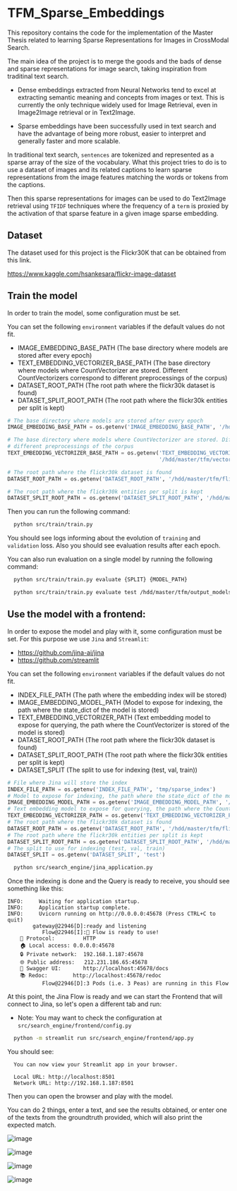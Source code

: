 # TFM_Sparse_Embeddings

This repository contains the code for the implementation of the Master Thesis related to learning Sparse Representations for Images in CrossModal Search.

The main idea of the project is to merge the goods and the bads of dense and sparse representations for image search, taking inspiration from traditinal text search.

- Dense embeddings extracted from Neural Networks tend to excel at extracting semantic meaning and concepts from images or text. This is currently the only technique widely used
for Image Retrieval, even in Image2Image retrieval or in Text2Image.

- Sparse embeddings have been successfully used in text search and have the advantage of being more robust, easier to interpret and generally faster and more scalable.

In traditional text search, `sentences` are tokenized and represented as a sparse array of the size of the vocabulary. What this project tries to do is to use a dataset of images
and its related captions to learn sparse representations from the image features matching the words or tokens from the captions.

Then this sparse representations for images can be used to do Text2Image retrieval using `TFIDF` techniques where the frequency of a `term` is proxied by the activation of that sparse feature in 
a given image sparse embedding.

## Dataset

The dataset used for this project is the Flickr30K that can be obtained from this link.

https://www.kaggle.com/hsankesara/flickr-image-dataset

## Train the model

In order to train the model, some configuration must be set.

You can set the following `environment` variables if the default values do not fit.

- IMAGE_EMBEDDING_BASE_PATH (The base directory where models are stored after every epoch)
- TEXT_EMBEDDING_VECTORIZER_BASE_PATH (The base directory where models where CountVectorizer are stored. Different CountVectorizers correspond to different preprocessings of the corpus)
- DATASET_ROOT_PATH (The root path where the flickr30k dataset is found)
- DATASET_SPLIT_ROOT_PATH (The root path where the flickr30k entities per split is kept)


```python
# The base directory where models are stored after every epoch
IMAGE_EMBEDDING_BASE_PATH = os.getenv('IMAGE_EMBEDDING_BASE_PATH', '/hdd/master/tfm/output-image-encoders')

# The base directory where models where CountVectorizer are stored. Different CountVectorizers correspond to
# different preprocessings of the corpus
TEXT_EMBEDDING_VECTORIZER_BASE_PATH = os.getenv('TEXT_EMBEDDING_VECTORIZER_PATH',
                                                '/hdd/master/tfm/vectorizers')

# The root path where the flickr30k dataset is found
DATASET_ROOT_PATH = os.getenv('DATASET_ROOT_PATH', '/hdd/master/tfm/flickr30k_images')

# The root path where the flickr30k entities per split is kept
DATASET_SPLIT_ROOT_PATH = os.getenv('DATASET_SPLIT_ROOT_PATH', '/hdd/master/tfm/flickr30k_images/flickr30k_entities')
```

Then you can run the following command: 

```bash
  python src/train/train.py
```

You should see logs informing about the evolution of `training` and `validation` loss. Also you should see evaluation results after each epoch.

You can also run evaluation on a single model by running the following command:


```bash
  python src/train/train.py evaluate {SPLIT} {MODEL_PATH}
```

```bash
  python src/train/train.py evaluate test /hdd/master/tfm/output_models-test/model-inter-9-final.pt
```

## Use the model with a frontend:

In order to expose the model and play with it, some configuration must be set. For this purpose we use `Jina` and `Streamlit`:

- https://github.com/jina-ai/jina
- https://github.com/streamlit

You can set the following `environment` variables if the default values do not fit.

- INDEX_FILE_PATH (The path where the embedding index will be stored)
- IMAGE_EMBEDDING_MODEL_PATH (Model to expose for indexing, the path where the state_dict of the model is stored)
- TEXT_EMBEDDING_VECTORIZER_PATH (Text embedding model to expose for querying, the path where the CountVectorizer is stored of the model is stored)
- DATASET_ROOT_PATH (The root path where the flickr30k dataset is found)
- DATASET_SPLIT_ROOT_PATH (The root path where the flickr30k entities per split is kept)
- DATASET_SPLIT (The split to use for indexing (test, val, train))

```python
# File where Jina will store the index
INDEX_FILE_PATH = os.getenv('INDEX_FILE_PATH', 'tmp/sparse_index')
# Model to expose for indexing, the path where the state_dict of the model is stored
IMAGE_EMBEDDING_MODEL_PATH = os.getenv('IMAGE_EMBEDDING_MODEL_PATH', '/hdd/master/tfm/output-image-encoders/model-inter-9-final.pt')
# Text embedding model to expose for querying, the path where the CountVectorizer is stored of the model is stored
TEXT_EMBEDDING_VECTORIZER_PATH = os.getenv('TEXT_EMBEDDING_VECTORIZER_PATH', '/hdd/master/tfm/vectorizers/vectorizer_tokenizer_stop_words_all_words_filtered_10.pkl')
# The root path where the flickr30k dataset is found
DATASET_ROOT_PATH = os.getenv('DATASET_ROOT_PATH', '/hdd/master/tfm/flickr30k_images')
# The root path where the flickr30k entities per split is kept
DATASET_SPLIT_ROOT_PATH = os.getenv('DATASET_SPLIT_ROOT_PATH', '/hdd/master/tfm/flickr30k_images/flickr30k_entities')
# The split to use for indexing (test, val, train)
DATASET_SPLIT = os.getenv('DATASET_SPLIT', 'test')
```

```bash
  python src/search_engine/jina_application.py
```

Once the indexing is done and the Query is ready to receive, you should see something like this:

```
INFO:     Waiting for application startup.
INFO:     Application startup complete.
INFO:     Uvicorn running on http://0.0.0.0:45678 (Press CTRL+C to quit)
        gateway@22946[D]:ready and listening
           Flow@22946[I]:🎉 Flow is ready to use!                                                   
	🔗 Protocol: 		HTTP
	🏠 Local access:	0.0.0.0:45678
	🔒 Private network:	192.168.1.187:45678
	🌐 Public address:	212.231.186.65:45678
	💬 Swagger UI:		http://localhost:45678/docs
	📚 Redoc:		http://localhost:45678/redoc
           Flow@22946[D]:3 Pods (i.e. 3 Peas) are running in this Flow

```

At this point, the Jina Flow is ready and we can start the Frontend that will connect to Jina, so let's open a different tab and run:

- Note: You may want to check the configuration at `src/search_engine/frontend/config.py`

```bash
  python -m streamlit run src/search_engine/frontend/app.py
```


You should see:

```
  You can now view your Streamlit app in your browser.

  Local URL: http://localhost:8501
  Network URL: http://192.168.1.187:8501
```

Then you can open the browser and play with the model. 

You can do 2 things, enter a text, and see the results obtained, or enter one of the texts from the groundtruth provided, which will also print the expected match.

![image](https://user-images.githubusercontent.com/19825685/142001792-8d770665-4985-4f85-8120-db0e84ee494a.png)

![image](https://user-images.githubusercontent.com/19825685/142001136-00c5343e-0b60-4ca8-98f0-b08397708920.png)

![image](https://user-images.githubusercontent.com/19825685/142001866-0c395880-b7eb-41e6-8c0d-112b67950b92.png)

![image](https://user-images.githubusercontent.com/19825685/142001446-37d83ef3-a33c-4164-b27e-bfc75f286712.png)

